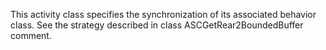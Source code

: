 This activity class specifies the synchronization of its associated behavior class.
See the strategy described in class ASCGetRear2BoundedBuffer comment.